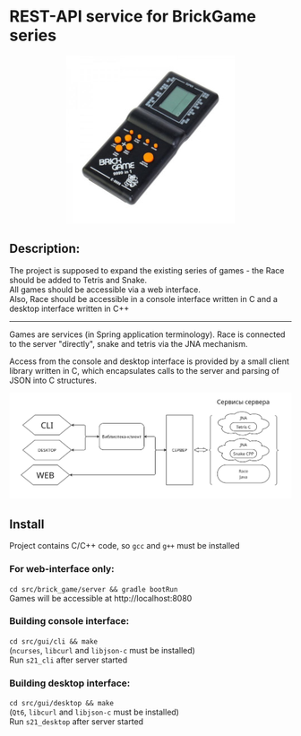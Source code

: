# REST-API service for BrickGame series
<div align="center">
  <img src="misc/images/brickgame.jpg" width="300" height="300">
</div>

## Description:

The project is supposed to expand the existing series of games - the Race should be added to Tetris and Snake.\
All games should be accessible via a web interface.\
Also, Race should be accessible in a console interface written in C and a desktop interface written in C++

---

Games are services (in Spring application terminology). Race is connected to the server "directly", snake and tetris via the JNA mechanism.

Access from the console and desktop interface is provided by a small client library written in C, which encapsulates calls to the server and parsing of JSON into C structures.

![Architecture](misc/images/architecture.jpg)

## Install
Project contains C/C++ code, so ```gcc``` and ```g++``` must be installed

### For web-interface only:
```cd src/brick_game/server && gradle bootRun```\
Games will be accessible at http://localhost:8080

### Building console interface:
```cd src/gui/cli && make```\
(```ncurses```, ```libcurl``` and ```libjson-c``` must be installed)\
Run ```s21_cli``` after server started

### Building desktop interface:
```cd src/gui/desktop && make```\
(```Qt6```, ```libcurl``` and ```libjson-c``` must be installed)\
Run ```s21_desktop``` after server started
